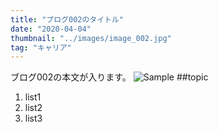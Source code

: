 ```yaml
---
title: "ブログ002のタイトル"
date: "2020-04-04"
thumbnail: "../images/image_002.jpg"
tag: "キャリア"
---
```


ブログ002の本文が入ります。
![Sample](../images/image_002.jpg)
##topic

1. list1
2. list2
3. list3